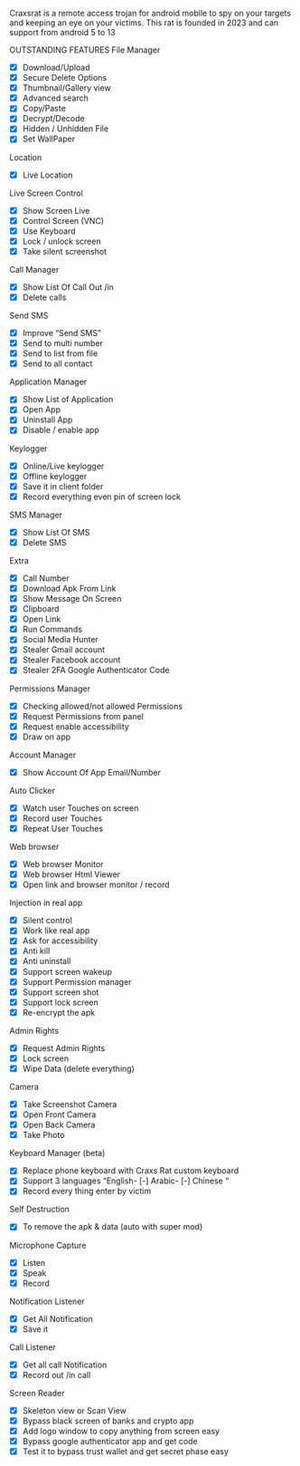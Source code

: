 Craxsrat is a remote access trojan for android mobile to spy on your targets and keeping an eye on your victims. This rat is founded in 2023 and can support from android 5 to 13

OUTSTANDING FEATURES
File Manager
- [x] Download/Upload
- [x] Secure Delete Options
- [x] Thumbnail/Gallery view
- [x] Advanced search
- [x] Copy/Paste
- [x] Decrypt/Decode
- [x] Hidden / Unhidden File
- [x] Set WallPaper

Location
- [x] Live Location

Live Screen Control
- [x] Show Screen Live
- [x] Control Screen (VNC)
- [x] Use Keyboard
- [x] Lock / unlock screen
- [x] Take silent screenshot

Call Manager
- [x] Show List Of Call Out /in
- [x] Delete calls

Send SMS
- [x] Improve “Send SMS”
- [x] Send to multi number
- [x] Send to list from file
- [x] Send to all contact

Application Manager
- [x] Show List of Application
- [x] Open App
- [x] Uninstall App
- [x] Disable / enable app

Keylogger
- [x] Online/Live keylogger
- [x] Offline keylogger
- [x] Save it in client folder
- [x] Record everything
even pin of screen lock

SMS Manager
- [x] Show List Of SMS
- [x] Delete SMS

Extra
- [x] Call Number
- [x] Download Apk From Link
- [x] Show Message On Screen
- [x] Clipboard
- [x] Open Link
- [x] Run Commands
- [x] Social Media Hunter
- [x] Stealer Gmail account
- [x] Stealer Facebook account
- [x] Stealer 2FA Google Authenticator Code

Permissions Manager
- [x] Checking allowed/not
allowed Permissions
- [x] Request Permissions from panel
- [x] Request enable accessibility
- [x] Draw on app

Account Manager
- [x] Show Account Of App
Email/Number

Auto Clicker
- [x] Watch user Touches on
screen
- [x] Record user Touches
- [x] Repeat User Touches

Web browser
- [x] Web browser Monitor
- [x] Web browser Html Viewer
- [x] Open link and browser monitor / record

Injection in real app
- [x] Silent control
- [x] Work like real app
- [x] Ask for accessibility
- [x] Anti kill
- [x] Anti uninstall
- [x] Support screen wakeup
- [x] Support Permission manager
- [x] Support screen shot
- [x] Support lock screen
- [x] Re-encrypt the apk

Admin Rights
- [x] Request Admin Rights
- [x] Lock screen
- [x] Wipe Data (delete everything)

Camera
- [x] Take Screenshot Camera
- [x] Open Front Camera
- [x] Open Back Camera
- [x] Take Photo

Keyboard Manager (beta)
- [x] Replace phone keyboard with Craxs Rat custom keyboard
- [x] Support 3 languages
“English- [-] Arabic- [-] Chinese “
- [x] Record every thing enter by victim

Self Destruction
- [x] To remove the apk & data (auto with super mod)

Microphone Capture
- [x] Listen
- [x] Speak
- [x] Record

Notification Listener
- [x] Get All Notification
- [x] Save it

Call Listener
- [x] Get all call Notification
- [x] Record out /in call

Screen Reader
- [x] Skeleton view or Scan View
- [x] Bypass black screen of banks and crypto app
- [x] Add logo window to copy anything from screen easy
- [x] Bypass google authenticator app and get code
- [x] Test it to bypass trust wallet and get secret phase easy
